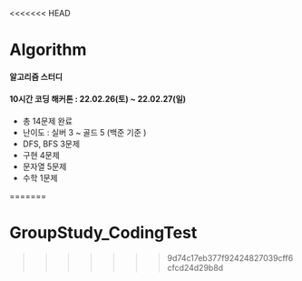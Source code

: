<<<<<<< HEAD
# Algorithm

#### 알고리즘 스터디 

#### 10시간 코딩 해커톤 : 22.02.26(토) ~ 22.02.27(일)
- 총 14문제 완료
- 난이도 : 실버 3 ~ 골드 5 (백준 기준 )
- DFS, BFS 3문제
- 구현 4문제
- 문자열 5문제
- 수학 1문제 

=======
# GroupStudy_CodingTest
>>>>>>> 9d74c17eb377f92424827039cff6cfcd24d29b8d
